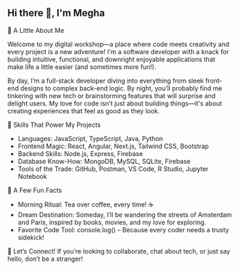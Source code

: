 ## Hi there 👋, I'm Megha

🎨 A Little About Me

Welcome to my digital workshop—a place where code meets creativity and every project is a new adventure! I'm a software developer with a knack for building intuitive, functional, and downright enjoyable applications that make life a little easier (and sometimes more fun!).

By day, I’m a full-stack developer diving into everything from sleek front-end designs to complex back-end logic. By night, you’ll probably find me tinkering with new tech or brainstorming features that will surprise and delight users. My love for code isn’t just about building things—it's about creating experiences that feel as good as they look.

🌟 Skills That Power My Projects

- Languages: JavaScript, TypeScript, Java, Python
- Frontend Magic: React, Angular, Next.js, Tailwind CSS, Bootstrap
- Backend Skills: Node.js, Express, Firebase
- Database Know-How: MongoDB, MySQL, SQLite, Firebase
- Tools of the Trade: GitHub, Postman, VS Code, R Studio, Jupyter Notebook

🎉 A Few Fun Facts
- Morning Ritual: Tea over coffee, every time! ☕️
- Dream Destination: Someday, I’ll be wandering the streets of Amsterdam and Paris, inspired by books, movies, and my love for exploring.
- Favorite Code Tool: console.log() – Because every coder needs a trusty sidekick!

🤝 Let’s Connect!
If you’re looking to collaborate, chat about tech, or just say hello, don’t be a stranger!


